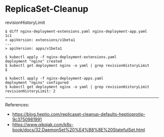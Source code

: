 # ReplicaSet-Cleanup
revisionHistoryLimit

```
$ diff nginx-deployment-extensions.yaml nginx-deployment-app.yaml
1c1
< apiVersion: extensions/v1beta1
---
> apiVersion: apps/v1beta1
```

```
$ kubectl apply -f nginx-deployment-extensions.yaml
deployment "nginx" created
$ kubectl get deployment nginx -o yaml | grep revisionHistoryLimit
$
```

```
$ kubectl apply -f nginx-deployment-apps.yaml
deployment "nginx" configured
$ kubectl get deployment nginx -o yaml | grep revisionHistoryLimit
revisionHistoryLimit: 2
```
---
References: 
* https://blog.heptio.com/replicaset-cleanup-defaults-heptioprotip-9c3750981991
* https://www.qikqiak.com/k8s-book/docs/32.DaemonSet%20%E4%B8%8E%20StatefulSet.html
